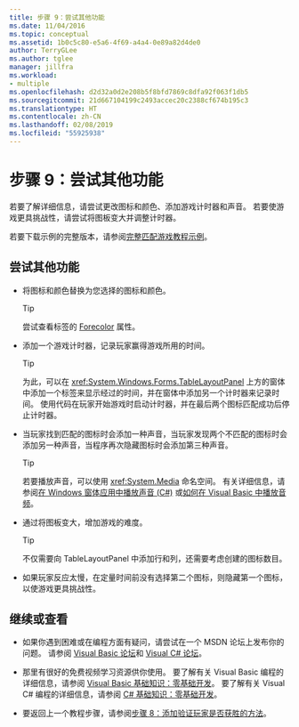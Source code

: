 ```yaml
---
title: 步骤 9：尝试其他功能
ms.date: 11/04/2016
ms.topic: conceptual
ms.assetid: 1b0c5c80-e5a6-4f69-a4a4-0e89a82d4de0
author: TerryGLee
ms.author: tglee
manager: jillfra
ms.workload:
- multiple
ms.openlocfilehash: d2d32a0d2e208b5f8bfd7869c8dfa92f063f1db5
ms.sourcegitcommit: 21d667104199c2493accec20c2388cf674b195c3
ms.translationtype: HT
ms.contentlocale: zh-CN
ms.lasthandoff: 02/08/2019
ms.locfileid: "55925938"
---
```

# <a name="step-9-try-other-features"></a>步骤 9：尝试其他功能
若要了解详细信息，请尝试更改图标和颜色、添加游戏计时器和声音。 若要使游戏更具挑战性，请尝试将图板变大并调整计时器。

 若要下载示例的完整版本，请参阅[完整匹配游戏教程示例](https://code.msdn.microsoft.com/Complete-Matching-Game-4cffddba)。

## <a name="to-try-other-features"></a>尝试其他功能

-   将图标和颜色替换为您选择的图标和颜色。

    > [!TIP]
    >  尝试查看标签的 [Forecolor](<xref:System.Windows.Forms.Control.ForeColor%2A>) 属性。

-   添加一个游戏计时器，记录玩家赢得游戏所用的时间。

    > [!TIP]
    >  为此，可以在 <xref:System.Windows.Forms.TableLayoutPanel> 上方的窗体中添加一个标签来显示经过的时间，并在窗体中添加另一个计时器来记录时间。 使用代码在玩家开始游戏时启动计时器，并在最后两个图标匹配成功后停止计时器。

-   当玩家找到匹配的图标时会添加一种声音，当玩家发现两个不匹配的图标时会添加另一种声音，当程序再次隐藏图标时会添加第三种声音。

    > [!TIP]
    >  若要播放声音，可以使用 <xref:System.Media> 命名空间。 有关详细信息，请参阅[在 Windows 窗体应用中播放声音 (C#)](http://youtu.be/qOh4ooHg1UU) 或[如何在 Visual Basic 中播放音频](http://youtu.be/-4oPDeQrtMs)。

-   通过将图板变大，增加游戏的难度。

    > [!TIP]
    >  不仅需要向 TableLayoutPanel 中添加行和列，还需要考虑创建的图标数目。

-   如果玩家反应太慢，在定量时间前没有选择第二个图标，则隐藏第一个图标，以使游戏更具挑战性。

## <a name="to-continue-or-review"></a>继续或查看

-   如果你遇到困难或在编程方面有疑问，请尝试在一个 MSDN 论坛上发布你的问题。 请参阅 [Visual Basic 论坛](https://social.msdn.microsoft.com/Forums/vstudio/home?forum=vbgeneral)和 [Visual C# 论坛](https://social.msdn.microsoft.com/Forums/vstudio/home?forum=csharpgeneral)。

-   那里有很好的免费视频学习资源供你使用。 要了解有关 Visual Basic 编程的详细信息，请参阅 [Visual Basic 基础知识：零基础开发](https://channel9.msdn.com/Series/Visual-Basic-Development-for-Absolute-Beginners)。 要了解有关 Visual C# 编程的详细信息，请参阅 [C# 基础知识：零基础开发](https://channel9.msdn.com/Series/C-Sharp-Fundamentals-Development-for-Absolute-Beginners)。

-   要返回上一个教程步骤，请参阅[步骤 8：添加验证玩家是否获胜的方法](../ide/step-8-add-a-method-to-verify-whether-the-player-won.md)。
